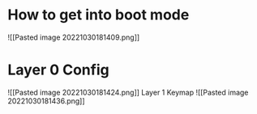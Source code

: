 # How to get into boot mode
![[Pasted image 20221030181409.png]]
# Layer 0 Config
![[Pasted image 20221030181424.png]]
Layer 1 Keymap
![[Pasted image 20221030181436.png]]
